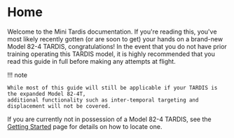# Home

Welcome to the Mini Tardis documentation. If you're reading this, you've most 
likely recently gotten (or are soon to get) your hands on a brand-new Model 82-4 TARDIS, congratulations!
In the event that you do not have prior training operating this TARDIS model,
it is highly recommended that you read this guide in full before making any attempts at flight.

!!! note

    While most of this guide will still be applicable if your TARDIS is the expanded Model 82-4T,
    additional functionality such as inter-temporal targeting and displacement will not be covered.

If you are currently not in possession of a Model 82-4 TARDIS, 
see the [Getting Started] page for details on how to locate one.

[Getting Started]: getting_started.md